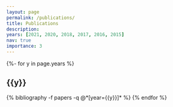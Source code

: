 ```yaml
---
layout: page
permalink: /publications/
title: Publications
description:
years: [2021, 2020, 2018, 2017, 2016, 2015]
nav: true
importance: 3
---
```

<!-- _pages/publications.md -->
<div class="publications">

{%- for y in page.years %}
  <h2 class="year">{{y}}</h2>
  {% bibliography -f papers -q @*[year={{y}}]* %}
{% endfor %}

</div>

